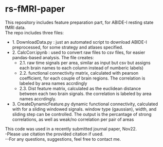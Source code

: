 # rs-fMRI-paper
This repository includes feature preparation part, for ABIDE-I resting state fMRI data.<br>
The repo includes three files:
* 1\. DownloadData.py  :  just an automated script to download ABIDE-I preprocessed, for some strategy and atlases specified.<br>
* 2\.  CalcCorr.ipynb : used to convert raw files to csv files, for easier pandas-based analysis. The file creates:
    * 2.1\. raw time signals per area, similar as input but csv but assigns each brain names to each column instead of numberic labels) <br>
    * 2.2\. functional connectivity matrix, calculated with pearson coefficient, for each couple of brain regions. The correlation is labeled by area names accrdingly <br>
    * 2.3\. Dist feature matrix, calculated as the euclidean distance between each two brain signals. the correlation is labeled by area names accrdingly. <br>
* 3\. CreateDynamicFeature.py dynamic functional connectivity, calculated with for a sliding windowed signals. window type (gaussian), width, and sliding step can be controlled. The output is the percantage of strong correlations, as well as weak/no correlation per pair of areas <br>

This code was used in a recently submitted journal paper, Nov22. <br>
-Please use citation the provided citation if used. <br>
--For any questions, suggestions, feel free to contact me.
